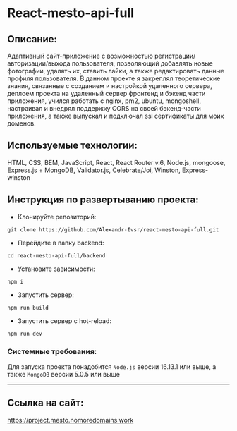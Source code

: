 # React-mesto-api-full
## Описание:
Адаптивный сайт-приложение с возможностью регистрации/авторизации/выхода пользователя, позволяющий добавлять новые фотографии, удалять их, ставить лайки, а также редактировать данные профиля пользователя.
В данном проекте я закреплял теоретические знания, связанные с созданием и настройкой удаленного сервера, деплоем проекта на удаленный сервер фронтенд и бэкенд части приложения, учился работать с nginx, pm2, ubuntu, mongoshell, настраивал и внедрял поддержку CORS на своей бэкенд-части приложения, а также выпускал и подключал ssl сертификаты для моих доменов.
## Используемые технологии:
HTML, CSS, BEM, JavaScript, React, React Router v.6, Node.js, mongoose, Express.js + MongoDB, Validator.js, Celebrate/Joi, Winston, Express-winston

## Инструкция по развертыванию проекта:
+ Клонируйте репозиторий:
```
git clone https://github.com/Alexandr-Ivsr/react-mesto-api-full.git
```
+ Перейдите в папку backend:
```
cd react-mesto-api-full/backend
```

+ Установите зависимости:
```
npm i
```
+ Запустить сервер:
```
npm run build
```
+ Запустить сервер c hot-reload:
```
npm run dev
```
### Системные требования:
Для запуска проекта понадобится `Node.js` версии 16.13.1 или выше, а также `MongoDB` версии 5.0.5 или выше
___
## Ссылка на сайт:
https://project.mesto.nomoredomains.work
